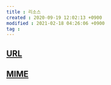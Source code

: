 ```yaml
---
title : 리소스
created : 2020-09-19 12:02:13 +0900
modified : 2021-02-18 04:26:06 +0900
tag : 
---
```

## [URL](URL.md)
## [MIME](MIME.md)
